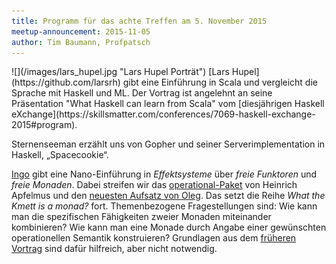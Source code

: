 ```yaml
---
title: Programm für das achte Treffen am 5. November 2015
meetup-announcement: 2015-11-05
author: Tim Baumann, Profpatsch
---
```


<div class="portrait">![](/images/lars_hupel.jpg "Lars Hupel Porträt")
[Lars Hupel](https://github.com/larsrh) gibt eine Einführung in Scala und vergleicht die Sprache mit Haskell und ML. Der Vortrag ist angelehnt an seine Präsentation "What Haskell can learn from Scala" vom [diesjährigen Haskell eXchange](https://skillsmatter.com/conferences/7069-haskell-exchange-2015#program).
</div>

Sternenseeman erzählt uns von Gopher und seiner Serverimplementation in Haskell, „Spacecookie“.

[Ingo](https://github.com/iblech) gibt eine Nano-Einführung in *Effektsysteme*
über *freie Funktoren* und *freie Monaden*. Dabei streifen wir das
[operational-Paket](http://apfelmus.nfshost.com/articles/operational-monad.html)
von Heinrich Apfelmus und den [neuesten Aufsatz von Oleg](http://okmij.org/ftp/Haskell/extensible/more.pdf).
Das setzt die Reihe *What the Kmett is a monad?* fort. Themenbezogene
Fragestellungen sind: Wie kann man die spezifischen Fähigkeiten zweier Monaden
miteinander kombinieren?  Wie kann man eine Monade durch Angabe einer
gewünschten operationellen Semantik konstruieren? Grundlagen aus dem [früheren
Vortrag](/files/freie-monaden.pdf) sind dafür hilfreich, aber nicht notwendig.
